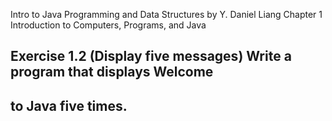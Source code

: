 Intro to Java Programming and Data Structures by Y. Daniel Liang
Chapter 1 Introduction to Computers, Programs, and Java
 
## Exercise 1.2 (Display five messages) Write a program that displays Welcome
## to Java five times.
